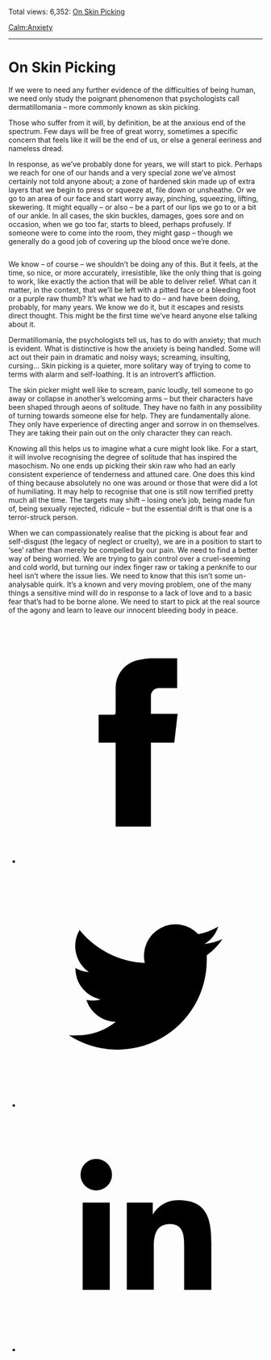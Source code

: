 Total views: 6,352: [On Skin Picking](https://www.theschooloflife.com/thebookoflife/on-skin-picking/)

[Calm:](https://www.theschooloflife.com/thebookoflife/category/calm/)[Anxiety](https://www.theschooloflife.com/thebookoflife/category/calm/anxiety/)

* * *

# On Skin Picking
<style>
						.alignnone {
  display: block;
  margin-left: auto;
  margin-right: auto;
  align: center:
}

.addtoany_share_save_container {
display:none;
}

.wp-block-image {
		display: block;
  margin-left: auto;
  margin-right: auto;
  width: 50%;
}

.aligncenter {
display: block;
  margin-left: auto;
  margin-right: auto;
  align: center:
}

@media only screen and (max-width: 500px) {
  .wp-block-image {
		display: block;
  margin-left: auto;
  margin-right: auto;
  width: 100%;
} }

h1 {max-width: 600px !important;
}
.s18-single-post .content-area .site-main article .post-cat-header-display + .old-wrapper p {
    font-size: 1.200em
}
						</style>

If we were to need any further evidence of the difficulties of being human, we need only study the poignant phenomenon that psychologists call dermatillomania – more commonly known as skin picking.

Those who suffer from it will, by definition, be at the anxious end of the spectrum. Few days will be free of great worry, sometimes a specific concern that feels like it will be the end of us, or else a general eeriness and nameless dread.

In response, as we’ve probably done for years, we will start to pick. Perhaps we reach for one of our hands and a very special zone we’ve almost certainly not told anyone about; a zone of hardened skin made up of extra layers that we begin to press or squeeze at, file down or unsheathe. Or we go to an area of our face and start worry away, pinching, squeezing, lifting, skewering. It might equally – or also – be a part of our lips we go to or a bit of our ankle. In all cases, the skin buckles, damages, goes sore and on occasion, when we go too far, starts to bleed, perhaps profusely. If someone were to come into the room, they might gasp – though we generally do a good job of covering up the blood once we’re done.&nbsp;

<figure class="aligncenter"><img src="https://www.theschooloflife.com/thebookoflife/wp-content/uploads/2020/06/IMG_3998-copy-1024x725-1024x725.jpg" alt="" class="wp-image-24787" srcset="https://www.theschooloflife.com/thebookoflife/wp-content/uploads/2020/06/IMG_3998-copy-1024x725.jpg 1024w, https://www.theschooloflife.com/thebookoflife/wp-content/uploads/2020/06/IMG_3998-copy-1024x725-300x212.jpg 300w, https://www.theschooloflife.com/thebookoflife/wp-content/uploads/2020/06/IMG_3998-copy-1024x725-768x544.jpg 768w" sizes="(max-width: 1024px) 100vw, 1024px"></figure>

We know – of course – we shouldn’t be doing any of this. But it feels, at the time, so nice, or more accurately, irresistible, like the only thing that is going to work, like exactly the action that will be able to deliver relief. What can it matter, in the context, that we’ll be left with a pitted face or a bleeding foot or a purple raw thumb? It’s what we had to do – and have been doing, probably, for many years. We know we do it, but it escapes and resists direct thought. This might be the first time we’ve heard anyone else talking about it.

Dermatillomania, the psychologists tell us, has to do with anxiety; that much is evident. What is distinctive is how the anxiety is being handled. Some will act out their pain in dramatic and noisy ways; screaming, insulting, cursing… Skin picking is a quieter, more solitary way of trying to come to terms with alarm and self-loathing. It is an introvert’s affliction.&nbsp;

The skin picker might well like to scream, panic loudly, tell someone to go away or collapse in another’s welcoming arms – but their characters have been shaped through aeons of solitude. They have no faith in any possibility of turning towards someone else for help. They are fundamentally alone. They only have experience of directing anger and sorrow in on themselves. They are taking their pain out on the only character they can reach.&nbsp;

Knowing all this helps us to imagine what a cure might look like. For a start, it will involve recognising the degree of solitude that has inspired the masochism. No one ends up picking their skin raw who had an early consistent experience of tenderness and attuned care. One does this kind of thing because absolutely no one was around or those that were did a lot of humiliating. It may help to recognise that one is still now terrified pretty much all the time. The targets may shift – losing one’s job, being made fun of, being sexually rejected, ridicule – but the essential drift is that one is a terror-struck person.

When we can compassionately realise that the picking is about fear and self-disgust (the legacy of neglect or cruelty), we are in a position to start to ‘see’ rather than merely be compelled by our pain. We need to find a better way of being worried. We are trying to gain control over a cruel-seeming and cold world, but turning our index finger raw or taking a penknife to our heel isn’t where the issue lies. We need to know that this isn’t some un-analysable quirk. It’s a known and very moving problem, one of the many things a sensitive mind will do in response to a lack of love and to a basic fear that’s had to be borne alone. We need to start to pick at the real source of the agony and learn to leave our innocent bleeding body in peace.

<style>
    .iframe-class { display: block !important; }
</style>

- [<svg xmlns="http://www.w3.org/2000/svg" viewbox="0 0 26 26"><title>Facebook</title>
                    <g>
                        <path d="M8.38,10H9.92c.2,0,.29,0,.29-.28,0-.82,0-1.64,0-2.46a3.05,3.05,0,0,1,2.57-3.15A7.22,7.22,0,0,1,14,3.95c.86,0,1.71,0,2.57,0h.25v3.2h-2A.85.85,0,0,0,14,8c0,.62,0,1.24,0,1.91h2.87L16.51,13H14v9H10.21V13H8.38Z"></path>
                    </g>
                </svg>](http://www.facebook.com/sharer/sharer.php?u=https://www.theschooloflife.com/thebookoflife/on-skin-picking/)
- [<svg xmlns="http://www.w3.org/2000/svg" viewbox="0 0 26 26"><title>Twitter</title>
                    <path d="M21.69,7.9a6.75,6.75,0,0,1-1.94.53,3.39,3.39,0,0,0,1.48-1.87,6.76,6.76,0,0,1-2.14.82,3.38,3.38,0,0,0-5.75,3.08,9.59,9.59,0,0,1-7-3.53,3.38,3.38,0,0,0,1,4.51A3.36,3.36,0,0,1,5.89,11v0A3.38,3.38,0,0,0,8.6,14.37a3.39,3.39,0,0,1-1.53.06,3.38,3.38,0,0,0,3.15,2.35A6.78,6.78,0,0,1,6,18.22a6.87,6.87,0,0,1-.81,0A9.6,9.6,0,0,0,20,10.08q0-.22,0-.44A6.86,6.86,0,0,0,21.69,7.9Z"></path>
                </svg>](http://twitter.com/share?url=https://www.theschooloflife.com/thebookoflife/on-skin-picking/&text=&via=theschooloflife)
- [<svg xmlns="http://www.w3.org/2000/svg" viewbox="0 0 26 26"><title>LinkedIn</title>
<path class="cls-2" d="M6.67,10H9.58v9.36H6.67ZM8.13,5.32A1.69,1.69,0,1,1,6.44,7,1.69,1.69,0,0,1,8.13,5.32"></path><path class="cls-2" d="M11.41,10H14.2v1.28h0A3.06,3.06,0,0,1,17,9.75c2.95,0,3.49,1.94,3.49,4.46v5.14H17.57V14.79c0-1.09,0-2.48-1.51-2.48s-1.75,1.18-1.75,2.4v4.63H11.41Z"></path></svg>](https://www.linkedin.com/shareArticle?mini=true&url=https://www.theschooloflife.com/thebookoflife/on-skin-picking/)
